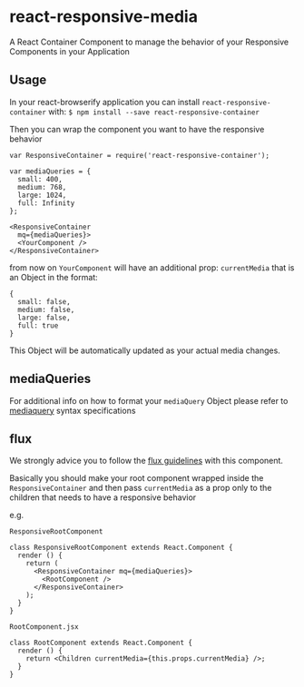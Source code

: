 # react-responsive-media

A React Container Component to manage the behavior of your Responsive Components in your Application


## Usage

In your react-browserify application you can install `react-responsive-container` with:
```$ npm install --save react-responsive-container```

Then you can wrap the component you want to have the responsive behavior

```
var ResponsiveContainer = require('react-responsive-container');

var mediaQueries = {
  small: 400,
  medium: 768,
  large: 1024,
  full: Infinity
};

<ResponsiveContainer
  mq={mediaQueries}>
  <YourComponent />
</ResponsiveContainer>
```

from now on `YourComponent` will have an additional prop: `currentMedia` that is an Object in the format:
```
{
  small: false,
  medium: false,
  large: false,
  full: true
}
```

This Object will be automatically updated as your actual media changes.


## mediaQueries

For additional info on how to format your `mediaQuery` Object please refer to [mediaquery](https://github.com/axyz/mediaquery) syntax specifications


## flux

We strongly advice you to follow the [flux guidelines](https://facebook.github.io/flux/docs/overview.html) with this component.

Basically you should make your root component wrapped inside the `ResponsiveContainer` and then pass `currentMedia` as a prop only to the children that needs to have a responsive behavior

e.g.

`ResponsiveRootComponent`
```
class ResponsiveRootComponent extends React.Component {
  render () {
    return (
      <ResponsiveContainer mq={mediaQueries}>
        <RootComponent />
      </ResponsiveContainer>
    );
  }
}
```

`RootComponent.jsx`
```
class RootComponent extends React.Component {
  render () {
    return <Children currentMedia={this.props.currentMedia} />;
  }
}
```
